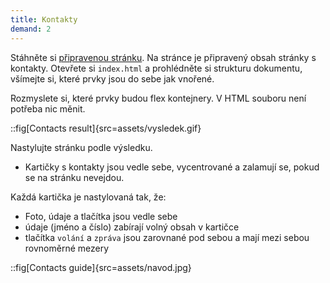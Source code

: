 ```yaml
---
title: Kontakty
demand: 2
---
```


Stáhněte si [připravenou stránku](assets/contacts-zadani.zip).
Na stránce je připravený obsah stránky s kontakty. Otevřete si `index.html` a prohlédněte si strukturu dokumentu, všímejte si, které prvky jsou do sebe jak vnořené.

Rozmyslete si, které prvky budou flex kontejnery. V HTML souboru není potřeba nic měnit.

::fig[Contacts result]{src=assets/vysledek.gif}

Nastylujte stránku podle výsledku.

- Kartičky s kontakty jsou vedle sebe, vycentrované a zalamují se, pokud se na stránku nevejdou.

Každá kartička je nastylovaná tak, že:

- Foto, údaje a tlačítka jsou vedle sebe
- údaje (jméno a číslo) zabírají volný obsah v kartičce
- tlačítka `volání` a `zpráva` jsou zarovnané pod sebou a mají mezi sebou rovnoměrné mezery

::fig[Contacts guide]{src=assets/navod.jpg}
